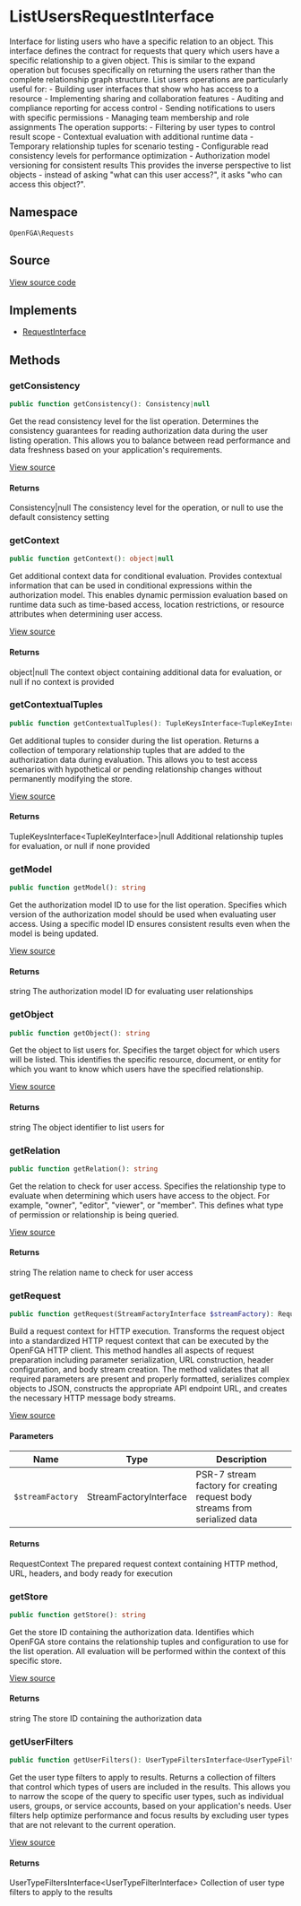 # ListUsersRequestInterface

Interface for listing users who have a specific relation to an object. This interface defines the contract for requests that query which users have a specific relationship to a given object. This is similar to the expand operation but focuses specifically on returning the users rather than the complete relationship graph structure. List users operations are particularly useful for: - Building user interfaces that show who has access to a resource - Implementing sharing and collaboration features - Auditing and compliance reporting for access control - Sending notifications to users with specific permissions - Managing team membership and role assignments The operation supports: - Filtering by user types to control result scope - Contextual evaluation with additional runtime data - Temporary relationship tuples for scenario testing - Configurable read consistency levels for performance optimization - Authorization model versioning for consistent results This provides the inverse perspective to list objects - instead of asking &quot;what can this user access?&quot;, it asks &quot;who can access this object?&quot;.

## Namespace
`OpenFGA\Requests`

## Source
[View source code](https://github.com/evansims/openfga-php/blob/main/src/Requests/ListUsersRequestInterface.php)

## Implements
* [RequestInterface](RequestInterface.md)



## Methods
### getConsistency


```php
public function getConsistency(): Consistency|null
```

Get the read consistency level for the list operation. Determines the consistency guarantees for reading authorization data during the user listing operation. This allows you to balance between read performance and data freshness based on your application&#039;s requirements.

[View source](https://github.com/evansims/openfga-php/blob/main/src/Requests/ListUsersRequestInterface.php#L55)


#### Returns
Consistency&#124;null
 The consistency level for the operation, or null to use the default consistency setting

### getContext


```php
public function getContext(): object|null
```

Get additional context data for conditional evaluation. Provides contextual information that can be used in conditional expressions within the authorization model. This enables dynamic permission evaluation based on runtime data such as time-based access, location restrictions, or resource attributes when determining user access.

[View source](https://github.com/evansims/openfga-php/blob/main/src/Requests/ListUsersRequestInterface.php#L67)


#### Returns
object&#124;null
 The context object containing additional data for evaluation, or null if no context is provided

### getContextualTuples


```php
public function getContextualTuples(): TupleKeysInterface<TupleKeyInterface>|null
```

Get additional tuples to consider during the list operation. Returns a collection of temporary relationship tuples that are added to the authorization data during evaluation. This allows you to test access scenarios with hypothetical or pending relationship changes without permanently modifying the store.

[View source](https://github.com/evansims/openfga-php/blob/main/src/Requests/ListUsersRequestInterface.php#L79)


#### Returns
TupleKeysInterface&lt;TupleKeyInterface&gt;&#124;null
 Additional relationship tuples for evaluation, or null if none provided

### getModel


```php
public function getModel(): string
```

Get the authorization model ID to use for the list operation. Specifies which version of the authorization model should be used when evaluating user access. Using a specific model ID ensures consistent results even when the model is being updated.

[View source](https://github.com/evansims/openfga-php/blob/main/src/Requests/ListUsersRequestInterface.php#L90)


#### Returns
string
 The authorization model ID for evaluating user relationships

### getObject


```php
public function getObject(): string
```

Get the object to list users for. Specifies the target object for which users will be listed. This identifies the specific resource, document, or entity for which you want to know which users have the specified relationship.

[View source](https://github.com/evansims/openfga-php/blob/main/src/Requests/ListUsersRequestInterface.php#L101)


#### Returns
string
 The object identifier to list users for

### getRelation


```php
public function getRelation(): string
```

Get the relation to check for user access. Specifies the relationship type to evaluate when determining which users have access to the object. For example, &quot;owner&quot;, &quot;editor&quot;, &quot;viewer&quot;, or &quot;member&quot;. This defines what type of permission or relationship is being queried.

[View source](https://github.com/evansims/openfga-php/blob/main/src/Requests/ListUsersRequestInterface.php#L113)


#### Returns
string
 The relation name to check for user access

### getRequest


```php
public function getRequest(StreamFactoryInterface $streamFactory): RequestContext
```

Build a request context for HTTP execution. Transforms the request object into a standardized HTTP request context that can be executed by the OpenFGA HTTP client. This method handles all aspects of request preparation including parameter serialization, URL construction, header configuration, and body stream creation. The method validates that all required parameters are present and properly formatted, serializes complex objects to JSON, constructs the appropriate API endpoint URL, and creates the necessary HTTP message body streams.

[View source](https://github.com/evansims/openfga-php/blob/main/src/Requests/RequestInterface.php#L57)

#### Parameters
| Name | Type | Description |
|------|------|-------------|
| `$streamFactory` | StreamFactoryInterface | PSR-7 stream factory for creating request body streams from serialized data |

#### Returns
RequestContext
 The prepared request context containing HTTP method, URL, headers, and body ready for execution

### getStore


```php
public function getStore(): string
```

Get the store ID containing the authorization data. Identifies which OpenFGA store contains the relationship tuples and configuration to use for the list operation. All evaluation will be performed within the context of this specific store.

[View source](https://github.com/evansims/openfga-php/blob/main/src/Requests/ListUsersRequestInterface.php#L124)


#### Returns
string
 The store ID containing the authorization data

### getUserFilters


```php
public function getUserFilters(): UserTypeFiltersInterface<UserTypeFilterInterface>
```

Get the user type filters to apply to results. Returns a collection of filters that control which types of users are included in the results. This allows you to narrow the scope of the query to specific user types, such as individual users, groups, or service accounts, based on your application&#039;s needs. User filters help optimize performance and focus results by excluding user types that are not relevant to the current operation.

[View source](https://github.com/evansims/openfga-php/blob/main/src/Requests/ListUsersRequestInterface.php#L139)


#### Returns
UserTypeFiltersInterface&lt;UserTypeFilterInterface&gt;
 Collection of user type filters to apply to the results

